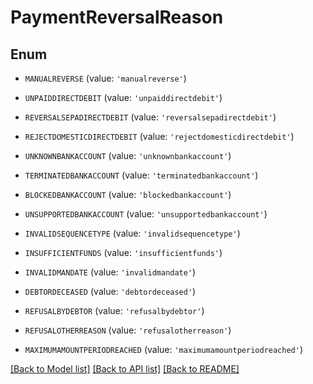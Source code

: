 # PaymentReversalReason


## Enum

* `MANUALREVERSE` (value: `'manualreverse'`)

* `UNPAIDDIRECTDEBIT` (value: `'unpaiddirectdebit'`)

* `REVERSALSEPADIRECTDEBIT` (value: `'reversalsepadirectdebit'`)

* `REJECTDOMESTICDIRECTDEBIT` (value: `'rejectdomesticdirectdebit'`)

* `UNKNOWNBANKACCOUNT` (value: `'unknownbankaccount'`)

* `TERMINATEDBANKACCOUNT` (value: `'terminatedbankaccount'`)

* `BLOCKEDBANKACCOUNT` (value: `'blockedbankaccount'`)

* `UNSUPPORTEDBANKACCOUNT` (value: `'unsupportedbankaccount'`)

* `INVALIDSEQUENCETYPE` (value: `'invalidsequencetype'`)

* `INSUFFICIENTFUNDS` (value: `'insufficientfunds'`)

* `INVALIDMANDATE` (value: `'invalidmandate'`)

* `DEBTORDECEASED` (value: `'debtordeceased'`)

* `REFUSALBYDEBTOR` (value: `'refusalbydebtor'`)

* `REFUSALOTHERREASON` (value: `'refusalotherreason'`)

* `MAXIMUMAMOUNTPERIODREACHED` (value: `'maximumamountperiodreached'`)

[[Back to Model list]](../README.md#documentation-for-models) [[Back to API list]](../README.md#documentation-for-api-endpoints) [[Back to README]](../README.md)


